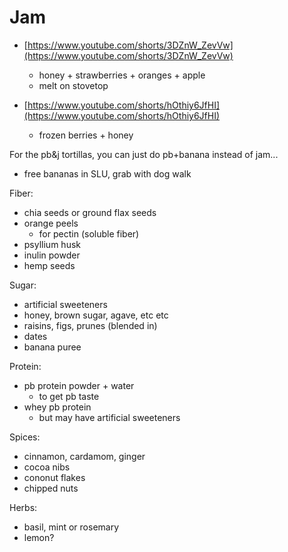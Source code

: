 # Jam

- [https://www.youtube.com/shorts/3DZnW_ZevVw](https://www.youtube.com/shorts/3DZnW_ZevVw)
    - honey + strawberries + oranges + apple
    - melt on stovetop

- [https://www.youtube.com/shorts/hOthiy6JfHI](https://www.youtube.com/shorts/hOthiy6JfHI)
    - frozen berries + honey


For the pb&j tortillas, you can just do pb+banana instead of jam...

- free bananas in SLU, grab with dog walk

Fiber:

- chia seeds or ground flax seeds 
- orange peels 
    - for pectin (soluble fiber)
- psyllium husk 
- inulin powder
- hemp seeds

Sugar:

- artificial sweeteners
- honey, brown sugar, agave, etc etc
- raisins, figs, prunes (blended in)
- dates
- banana puree

Protein:

- pb protein powder + water 
    - to get pb taste
- whey pb protein
    - but may have artificial sweeteners

Spices:

- cinnamon, cardamom, ginger
- cocoa nibs
- cononut flakes
- chipped nuts

Herbs:

- basil, mint or rosemary
- lemon?


